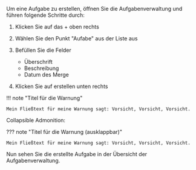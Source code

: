 Um eine Aufgabe zu erstellen, öffnen Sie die Aufgabenverwaltung und führen folgende Schritte durch:

1. Klicken Sie auf das + oben rechts
1. Wählen Sie den Punkt "Aufabe" aus der Liste aus
1. Befüllen Sie die Felder
    * Überschrift
    * Beschreibung
    * Datum des Merge
    
1. Klicken Sie auf erstellen unten rechts

!!! note "Titel für die Warnung"

    Mein Fließtext für meine Warnung sagt: Vorsicht, Vorsicht, Vorsicht.

Collapsible Admonition:

??? note "Titel für die Warnung (ausklappbar)"

    Mein Fließtext für meine Warnung sagt: Vorsicht, Vorsicht, Vorsicht.

Nun sehen Sie die erstellte Aufgabe in der Übersicht der Aufgabenverwaltung.